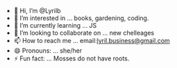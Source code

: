 - 👋 Hi, I’m @Lyrilb
- 👀 I’m interested in ... books, gardening,  coding. 
- 🌱 I’m currently learning ... JS
- 💞️ I’m looking to collaborate on ... new chelleages 
- 📫 How to reach me ... email:lyril.business@gmail.com
- 😄 Pronouns: ... she/her
- ⚡ Fun fact: ...  Mosses do not have roots.

<!---
Lyrilb/Lyrilb is a ✨ special ✨ repository because its `README.md` (this file) appears on your GitHub profile.
You can click the Preview link to take a look at your changes.
--->
